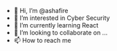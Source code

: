 - 👋 Hi, I’m @ashafire
- 👀 I’m interested in Cyber Security
- 🌱 I’m currently learning React
- 💞️ I’m looking to collaborate on ...
- 📫 How to reach me 

<!---
ashafire/ashafire is a ✨ special ✨ repository because its `README.md` (this file) appears on your GitHub profile.
You can click the Preview link to take a look at your changes.
--->
